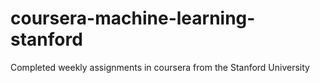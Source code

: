 # coursera-machine-learning-stanford
Completed weekly assignments in coursera from the Stanford University
